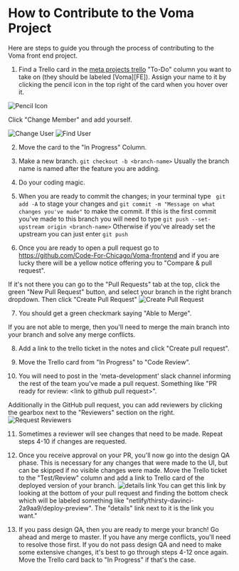 # How to Contribute to the Voma Project

Here are steps to guide you through the process of contributing to the Voma front end project.

1. Find a Trello card in the [meta projects trello](https://trello.com/b/R9csrAIP/meta-projects) "To-Do" column you want to take on (they should be labeled [Voma][FE]). Assign your name to it by clicking the pencil icon in the top right of the card when you hover over it.

![Pencil Icon](how-to-contribute-images/Pencil.png)

Click "Change Member" and add yourself.

![Change User](how-to-contribute-images/ChangeUser.png)
![Find User](how-to-contribute-images/FindUser.png)

2. Move the card to the "In Progress" Column.

3. Make a new branch. `git checkout -b <branch-name>` Usually the branch name is named after the feature you are adding.

4. Do your coding magic.

5. When you are ready to commit the changes; in your terminal type
   ` git add -A` to stage your changes and `git commit -m "Message on what changes you've made"` to make the commit.
   If this is the first commit you've made to this branch you will need to type `git push --set-upstream origin <branch-name>`
   Otherwise if you've already set the upstream you can just enter `git push`

6. Once you are ready to open a pull request go to https://github.com/Code-For-Chicago/Voma-frontend and if you are lucky there will be a yellow notice offering you to "Compare & pull request".

If it's not there you can go to the "Pull Requests" tab at the top, click the green "New Pull Request" button, and select your branch in the right branch dropdown. Then click "Create Pull Request"
![Create Pull Request](how-to-contribute-images/PR.png)

7. You should get a green checkmark saying "Able to Merge".

If you are not able to merge, then you'll need to merge the main branch into your branch and solve any merge conflicts.

8. Add a link to the trello ticket in the notes and click "Create pull request".

9. Move the Trello card from "In Progress" to "Code Review".

10. You will need to post in the 'meta-development' slack channel informing the rest of the team you've made a pull request. Something like "PR ready for review: \<link to github pull request\>".

Additionally in the GitHub pull request, you can add reviewers by clicking the gearbox next to the "Reviewers" section on the right.
![Request Reviewers](how-to-contribute-images/RequestGear.png)

11. Sometimes a reviewer will see changes that need to be made. Repeat steps 4-10 if changes are requested.

12. Once you receive approval on your PR, you'll now go into the design QA phase. This is necessary for any changes that were made to the UI, but can be skipped if no visible changes were made. Move the Trello ticket to the "Test/Review" column and add a link to Trello card of the deployed version of your branch.
    ![details link](how-to-contribute-images/DetailsLink.png)
    You can get this link by looking at the bottom of your pull request and finding the bottom check which will be labeled something like "netlify/thirsty-davinci-2a9aa9/deploy-preview". The "details" link next to it is the link you want."

13. If you pass design QA, then you are ready to merge your branch! Go ahead and merge to master. If you have any merge conflicts, you'll need to resolve those first. If you do not pass design QA and need to make some extensive changes, it's best to go through steps 4-12 once again. Move the Trello card back to "In Progress" if that's the case.
